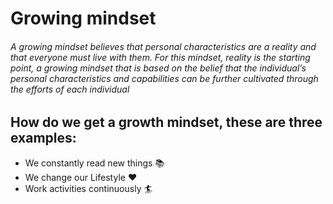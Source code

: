 # Growing mindset 
###### A growing mindset believes that personal characteristics are a reality and that everyone must live with them. For this mindset, reality is the starting point, a growing mindset that is based on the belief that the individual’s personal characteristics and capabilities can be further cultivated through the efforts of each individual


## How do we get a growth mindset, these are three examples:
- We constantly read new things :books:
- We change our Lifestyle :hearts:
- Work activities continuously  :surfer:
